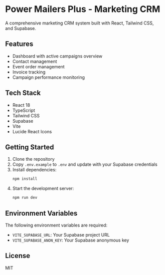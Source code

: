 # Power Mailers Plus - Marketing CRM

A comprehensive marketing CRM system built with React, Tailwind CSS, and Supabase.

## Features

- Dashboard with active campaigns overview
- Contact management
- Event order management
- Invoice tracking
- Campaign performance monitoring

## Tech Stack

- React 18
- TypeScript
- Tailwind CSS
- Supabase
- Vite
- Lucide React Icons

## Getting Started

1. Clone the repository
2. Copy `.env.example` to `.env` and update with your Supabase credentials
3. Install dependencies:
   ```bash
   npm install
   ```
4. Start the development server:
   ```bash
   npm run dev
   ```

## Environment Variables

The following environment variables are required:

- `VITE_SUPABASE_URL`: Your Supabase project URL
- `VITE_SUPABASE_ANON_KEY`: Your Supabase anonymous key

## License

MIT